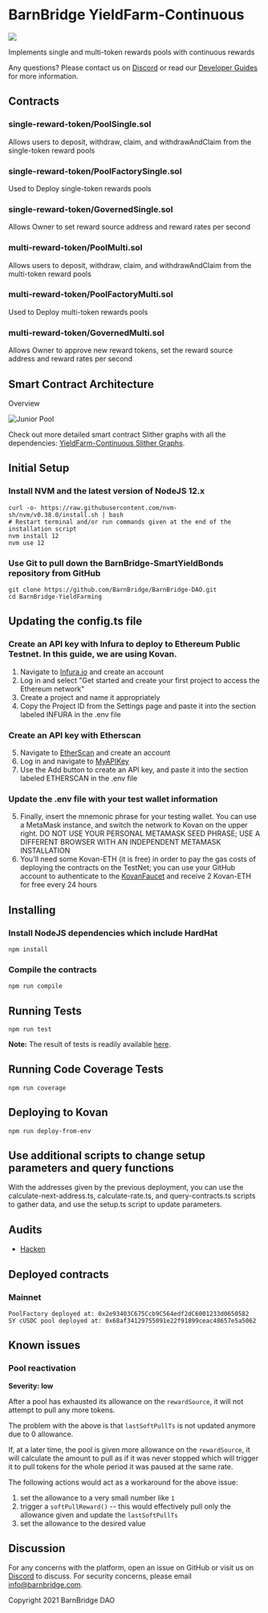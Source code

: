 # BarnBridge YieldFarm-Continuous
![](https://i.imgur.com/q42744q.png)

Implements single and multi-token rewards pools with continuous rewards

Any questions? Please contact us on [Discord](https://discord.gg/FfEhsVk) or read our [Developer Guides](https://integrations.barnbridge.com/) for more information.

##  Contracts
### single-reward-token/PoolSingle.sol
Allows users to deposit, withdraw, claim, and withdrawAndClaim from the single-token reward pools
### single-reward-token/PoolFactorySingle.sol
Used to Deploy single-token rewards pools
### single-reward-token/GovernedSingle.sol
Allows Owner to set reward source address and reward rates per second
### multi-reward-token/PoolMulti.sol
Allows users to deposit, withdraw, claim, and withdrawAndClaim from the multi-token reward pools
### multi-reward-token/PoolFactoryMulti.sol
Used to Deploy multi-token rewards pools
### multi-reward-token/GovernedMulti.sol
Allows Owner to approve new reward tokens, set the reward source address and reward rates per second

## Smart Contract Architecture
Overview

![Junior Pool](https://gblobscdn.gitbook.com/assets%2F-MIu3rMElIO-jG68zdaV%2F-MXHutr14sDo0hYi6gg3%2F-MXHwLedyIac7BAL_YJO%2Fjunior%20tokens.png?alt=media&token=607fe998-db46-47e1-8c24-397630103da2)

Check out more detailed smart contract Slither graphs with all the dependencies: [YieldFarm-Continuous Slither Graphs](https://github.com/BarnBridge/sc-graphs/tree/main/BarnBridge-YieldFarmContinuous).


## Initial Setup
### Install NVM and the latest version of NodeJS 12.x
    curl -o- https://raw.githubusercontent.com/nvm-sh/nvm/v0.38.0/install.sh | bash 
    # Restart terminal and/or run commands given at the end of the installation script
    nvm install 12
    nvm use 12
### Use Git to pull down the BarnBridge-SmartYieldBonds repository from GitHub
    git clone https://github.com/BarnBridge/BarnBridge-DAO.git
    cd BarnBridge-YieldFarming

## Updating the config.ts file
### Create an API key with Infura to deploy to Ethereum Public Testnet. In this guide, we are using Kovan.

1. Navigate to [Infura.io](https://infura.io/) and create an account
2. Log in and select "Get started and create your first project to access the Ethereum network"
3. Create a project and name it appropriately
4. Copy the Project ID from the Settings page and paste it into the section labeled INFURA in the .env file
### Create an API key with Etherscan 
5. Navigate to [EtherScan](https://etherscan.io/) and create an account 
6. Log in and navigate to [MyAPIKey](https://etherscan.io/myapikey) 
7. Use the Add button to create an API key, and paste it into the section labeled ETHERSCAN in the .env file 
### Update the .env file with your test wallet information
5. Finally, insert the mnemonic phrase for your testing wallet. You can use a MetaMask instance, and switch the network to Kovan on the upper right. DO NOT USE YOUR PERSONAL METAMASK SEED PHRASE; USE A DIFFERENT BROWSER WITH AN INDEPENDENT METAMASK INSTALLATION
6. You'll need some Kovan-ETH (it is free) in order to pay the gas costs of deploying the contracts on the TestNet; you can use your GitHub account to authenticate to the [KovanFaucet](https://faucet.kovan.network/) and receive 2 Kovan-ETH for free every 24 hours


## Installing

### Install NodeJS dependencies which include HardHat
    npm install
    
### Compile the contracts
    npm run compile
    
## Running Tests
    npm run test

**Note:** The result of tests is readily available [here](./test-results.md).
## Running Code Coverage Tests
    npm run coverage

## Deploying to Kovan    

    npm run deploy-from-env

## Use additional scripts to change setup parameters and query functions
With the addresses given by the previous deployment, you can use the calculate-next-address.ts, calculate-rate.ts, and query-contracts.ts scripts to gather data, and use the setup.ts script to update parameters.

## Audits
- [Hacken](https://github.com/BarnBridge/BarnBridge-PM/blob/master/audits/BarnBridge%20Yield%20Farming%20Continuous%20audit%20by%20Hacken.pdf)

## Deployed contracts
### Mainnet
```shell
PoolFactory deployed at: 0x2e93403C675Ccb9C564edf2dC6001233d0650582
SY cUSDC pool deployed at: 0x68af34129755091e22f91899ceac48657e5a5062
```

## Known issues

### Pool reactivation
**Severity: low**

After a pool has exhausted its allowance on the `rewardSource`, it will not attempt to pull any more tokens.

The problem with the above is that `lastSoftPullTs` is not updated anymore due to 0 allowance.

If, at a later time, the pool is given more allowance on the `rewardSource`, it will calculate the amount to pull as if it was never stopped which will trigger it to pull tokens for the whole period it was paused at the same rate.

The following actions would act as a workaround for the above issue:
1. set the allowance to a very small number like `1`
2. trigger a `softPullReward()` -- this would effectively pull only the allowance given and update the `lastSoftPullTs`
3. set the allowance to the desired value

## Discussion
For any concerns with the platform, open an issue on GitHub or visit us on [Discord](https://discord.gg/9TTQNUzg) to discuss.
For security concerns, please email info@barnbridge.com.

Copyright 2021 BarnBridge DAO
